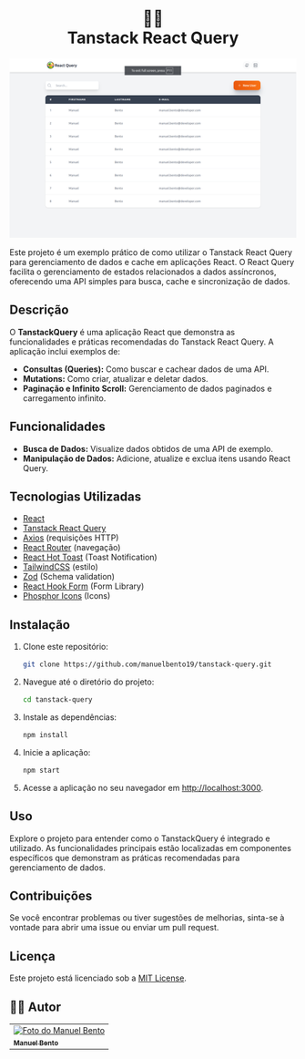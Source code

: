 <h1 align="center">
  📸📝<br>Tanstack React Query
</h1>


![Resultado final do projeto](./public/Capa.png)

Este projeto é um exemplo prático de como utilizar o Tanstack React Query para gerenciamento de dados e cache em aplicações React. O React Query facilita o gerenciamento de estados relacionados a dados assíncronos, oferecendo uma API simples para busca, cache e sincronização de dados.

## Descrição

O **TanstackQuery** é uma aplicação React que demonstra as funcionalidades e práticas recomendadas do Tanstack React Query. A aplicação inclui exemplos de:

- **Consultas (Queries):** Como buscar e cachear dados de uma API.
- **Mutations:** Como criar, atualizar e deletar dados.
- **Paginação e Infinito Scroll:** Gerenciamento de dados paginados e carregamento infinito.

## Funcionalidades

- **Busca de Dados:** Visualize dados obtidos de uma API de exemplo.
- **Manipulação de Dados:** Adicione, atualize e exclua itens usando React Query.

## Tecnologias Utilizadas

- [React](https://reactjs.org/)
- [Tanstack React Query](https://tanstack.com/query)
- [Axios](https://axios-http.com/) (requisições HTTP)
- [React Router](https://reactrouter.com/) (navegação)
- [React Hot Toast](https://react-hot-toast.com/) (Toast Notification)
- [TailwindCSS](https://tailwindcss.com/) (estilo)
- [Zod](https://zod.dev/) (Schema validation)
- [React Hook Form](https://react-hook-form.com/) (Form Library)
- [Phosphor Icons](https://phosphoricons.com/) (Icons)

## Instalação

1. Clone este repositório:
   ```bash
   git clone https://github.com/manuelbento19/tanstack-query.git
   ```

2. Navegue até o diretório do projeto:
   ```bash
   cd tanstack-query
   ```

3. Instale as dependências:
   ```bash
   npm install
   ```

4. Inicie a aplicação:
   ```bash
   npm start
   ```

5. Acesse a aplicação no seu navegador em [http://localhost:3000](http://localhost:3000).

## Uso

Explore o projeto para entender como o TanstackQuery é integrado e utilizado. As funcionalidades principais estão localizadas em componentes específicos que demonstram as práticas recomendadas para gerenciamento de dados.

## Contribuições

Se você encontrar problemas ou tiver sugestões de melhorias, sinta-se à vontade para abrir uma issue ou enviar um pull request.

## Licença

Este projeto está licenciado sob a [MIT License](LICENSE).
<h2>👨‍🚀 Autor</h2>

<table>
  <tr>
    <td>
      <a href="https://github.com/manuelbento19">
        <img src="https://avatars.githubusercontent.com/u/65732773" width="150px;" alt="Foto do Manuel Bento"/><br>
        <sub>
          <b>Manuel Bento</b>
        </sub>
      </a>
    </td>
  </tr>
</table>